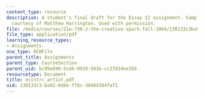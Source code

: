 ```yaml
---
content_type: resource
description: A student's final draft for the Essay II assignment. Sample student essay
  courtesy of Matthew Harrington. Used with permission.
file: /media/courses/21w-730-2-the-creative-spark-fall-2004/130133c3ba920d8eff6c38404394faf1_eccntrc_artist.pdf
file_type: application/pdf
learning_resource_types:
- Assignments
ocw_type: OCWFile
parent_title: Assignments
parent_type: CourseSection
parent_uid: bc95e690-5ceb-0919-503e-cc37d34ee356
resourcetype: Document
title: eccntrc_artist.pdf
uid: 130133c3-ba92-0d8e-ff6c-38404394faf1
---
```

